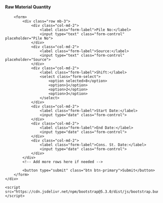 <!DOCTYPE html>
<html>
<head>
    <title>Raw Material Quantity</title>
    <link href="https://cdn.jsdelivr.net/npm/bootstrap@5.3.0/dist/css/bootstrap.min.css" rel="stylesheet">
    <style>
        .form-label {
            font-weight: 500;
        }
    </style>
</head>
<body>
    <div class="container mt-4">
        <h4 class="mb-4">Raw Material Quantity</h4>

        <form>
            <div class="row mb-3">
                <div class="col-md-2">
                    <label class="form-label">Pile No:</label>
                    <input type="text" class="form-control" placeholder="Pile No">
                </div>
                <div class="col-md-2">
                    <label class="form-label">Source:</label>
                    <input type="text" class="form-control" placeholder="Source">
                </div>
                <div class="col-md-2">
                    <label class="form-label">Shift:</label>
                    <select class="form-select">
                        <option selected>8</option>
                        <option>1</option>
                        <option>2</option>
                        <option>3</option>
                    </select>
                </div>
                <div class="col-md-2">
                    <label class="form-label">Start Date:</label>
                    <input type="date" class="form-control">
                </div>
                <div class="col-md-2">
                    <label class="form-label">End Date:</label>
                    <input type="date" class="form-control">
                </div>
                <div class="col-md-2">
                    <label class="form-label">Cons. St. Date:</label>
                    <input type="date" class="form-control">
                </div>
            </div>
            <!-- Add more rows here if needed -->

            <button type="submit" class="btn btn-primary">Submit</button>
        </form>
    </div>

    <script src="https://cdn.jsdelivr.net/npm/bootstrap@5.3.0/dist/js/bootstrap.bundle.min.js"></script>
</body>
</html>
